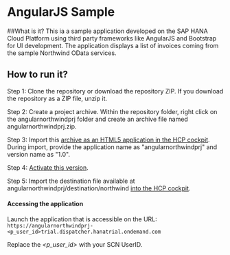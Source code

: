 # AngularJS Sample 

##What is it?
This ia a sample application developed on the SAP HANA Cloud Platform using third party frameworks like AngularJS and Bootstrap for UI development. 
The application displays a list of invoices coming from the sample Northwind OData services.

## How to run it?

Step 1: Clone the repository or download the repository ZIP. If you download the repository as a ZIP file, unzip it. 

Step 2: Create a project archive.
Within the repository folder, right click on the angularnorthwindprj folder and create an archive file named angularnorthwindprj.zip.

Step 3: Import this [archive as an HTML5 application in the HCP cockpit](https://help.hana.ondemand.com/help/frameset.htm?b8d879c30b44455d906bfa4c35b8221d.html). 
During import, provide the application name as "angularnorthwindprj" and version name as "1.0".

Step 4: [Activate this version](https://help.hana.ondemand.com/help/frameset.htm?dfaaf837ca5f4ff8bb25907a342a1416.html).
 
Step 5: Import the destination file available at angularnorthwindprj/destination/northwind [into the HCP cockpit](https://help.hana.ondemand.com/help/frameset.htm?a2550c3fcf2b430f94f99072677bf9ec.html).
 
#### Accessing the application
Launch the application that is accessible on the URL: <BR>
`https://angularnorthwindprj-<p_user_id>trial.dispatcher.hanatrial.ondemand.com`

Replace the *<p_user_id>* with your SCN UserID.






